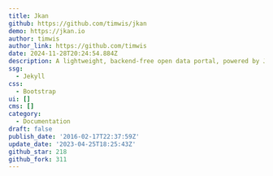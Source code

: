 ```yaml
---
title: Jkan
github: https://github.com/timwis/jkan
demo: https://jkan.io
author: timwis
author_link: https://github.com/timwis
date: 2024-11-28T20:24:54.884Z
description: A lightweight, backend-free open data portal, powered by Jekyll
ssg:
  - Jekyll
css:
  - Bootstrap
ui: []
cms: []
category:
  - Documentation
draft: false
publish_date: '2016-02-17T22:37:59Z'
update_date: '2023-04-25T18:25:43Z'
github_star: 218
github_fork: 311
---
```

